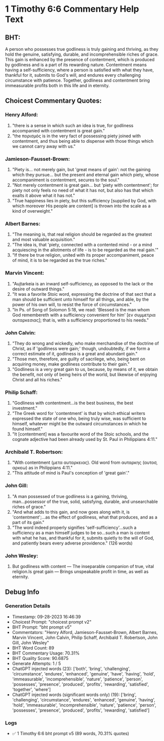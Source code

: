 # 1 Timothy 6:6 Commentary Help Text

## BHT:
A person who possesses true godliness is truly gaining and thriving, as they hold the genuine, satisfying, durable, and incomprehensible riches of grace. This gain is enhanced by the presence of contentment, which is produced by godliness and is a part of its rewarding nature. Contentment means having a self-sufficiency, where a person is satisfied with what they have, thankful for it, submits to God's will, and endures every challenging circumstance with patience. Together, godliness and contentment bring immeasurable profits both in this life and in eternity.

## Choicest Commentary Quotes:
### Henry Alford:
1. "there is a sense in which such an idea is true, for godliness accompanied with contentment is great gain." 
2. "the πορισμός is in the very fact of possessing piety joined with contentment, and thus being able to dispense with those things which we cannot carry away with us."

### Jamieson-Fausset-Brown:
1. "Piety is... not merely gain, but 'great means of gain': not the gaining which they pursue... but the present and eternal gain which piety, whose accompaniment is contentment, secures to the soul."
2. "Not merely contentment is great gain... but 'piety with contentment'; for piety not only feels no need of what it has not, but also has that which exalts it above what it has not."
3. "True happiness lies in piety, but this sufficiency [supplied by God, with which moreover His people are content] is thrown into the scale as a kind of overweight."

### Albert Barnes:
1. "The meaning is, that real religion should be regarded as the greatest and most valuable acquisition." 
2. "The idea is, that 'piety, connected with a contented mind - or a mind acquiescing in the allotments of life - is to be regarded as the real gain.'"
3. "If there be true religion, united with its proper accompaniment, peace of mind, it is to be regarded as the true riches."

### Marvin Vincent:
1. "Aujtarkeia is an inward self-sufficiency, as opposed to the lack or the desire of outward things."
2. "It was a favorite Stoic word, expressing the doctrine of that sect that a man should be sufficient unto himself for all things, and able, by the power of his own will, to resist the force of circumstances."
3. "In Ps. of Song of Solomon 5:18, we read: 'Blessed is the man whom God remembereth with a sufficiency convenient for him' [εν συμμετρια αυταρκεσιας]; that is, with a sufficiency proportioned to his needs."

### John Calvin:
1. "They do wrong and wickedly, who make merchandise of the doctrine of Christ, as if 'godliness were gain;' though, undoubtedly, if we form a correct estimate of it, godliness is a great and abundant gain."
2. "Those men, therefore, are guilty of sacrilege, who, being bent on acquiring money, make godliness contribute to their gain."
3. "Godliness is a very great gain to us, because, by means of it, we obtain the benefit, not only of being heirs of the world, but likewise of enjoying Christ and all his riches."

### Philip Schaff:
1. "Godliness with contentment...is the best business, the best investment."
2. "The Greek word for 'contentment' is that by which ethical writers expressed the state of one who, being truly wise, was sufficient to himself, whatever might be the outward circumstances in which he found himself."
3. "It [contentment] was a favourite word of the Stoic schools, and the cognate adjective had been already used by St. Paul in Philippians 4:11."

### Archibald T. Robertson:
1. "With contentment (μετα αυταρκειας). Old word from αυταρκης (αυτοσ, αρκεω) as in Philippians 4:11." 
2. "This attitude of mind is Paul's conception of 'great gain'."

### John Gill:
1. "A man possessed of true godliness is a gaining, thriving, man...possessor of the true, solid, satisfying, durable, and unsearchable riches of grace."
2. "And what adds to this gain, and now goes along with it, is 'contentment';...as the effect of godliness, what that produces, and as a part of its gain."
3. "The word indeed properly signifies 'self-sufficiency'...such a sufficiency as a man himself judges to be so...such a man is content with what he has, and thankful for it, submits quietly to the will of God, and patiently bears every adverse providence." (126 words)

### John Wesley:
1. But godliness with content — The inseparable companion of true, vital religion.Is great gain — Brings unspeakable profit in time, as well as eternity.


## Debug Info
### Generation Details
- Timestamp: 09-28-2023 16:46:39
- Choicest Prompt: "choicest prompt v2"
- BHT Prompt: "bht prompt v5"
- Commentators: "Henry Alford, Jamieson-Fausset-Brown, Albert Barnes, Marvin Vincent, John Calvin, Philip Schaff, Archibald T. Robertson, John Gill, John Wesley"
- BHT Word Count: 89
- BHT Commentary Usage: 70.31%
- BHT Quality Score: 90.6875
- Generate Attempts: 1 / 5
- ChatGPT injected words (23):
	['both', 'bring', 'challenging', 'circumstance', 'endures', 'enhanced', 'genuine', 'have', 'having', 'hold', 'immeasurable', 'incomprehensible', 'nature', 'patience', 'person', 'possesses', 'presence', 'produced', 'profits', 'rewarding', 'satisfied', 'together', 'where']
- ChatGPT injected words (significant words only) (19):
	['bring', 'challenging', 'circumstance', 'endures', 'enhanced', 'genuine', 'having', 'hold', 'immeasurable', 'incomprehensible', 'nature', 'patience', 'person', 'possesses', 'presence', 'produced', 'profits', 'rewarding', 'satisfied']

### Logs
- ✅ 1 Timothy 6:6 bht prompt v5 (89 words, 70.31% quotes)